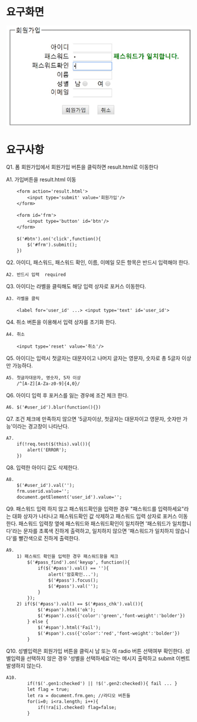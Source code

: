 # 요구화면
![](../201210시험문제.png)
# 요구사항

Q1. 폼 회원가입에서 회원가입 버튼을 클릭하면 result.html로 이동한다
   
   A1. 가입버튼을 result.html 이동
        
        <form action='result.html'>
            <input type='submit' value='회원가입'/>
        </form>

        <form id='frm'>
            <input type='button' id='btn'/>
        </form>

        $('#btn').on('click',function(){
            $('#frm').submit();
        })

Q2. 아이디, 패스워드, 패스워드 확인, 이름, 이메일 모든 항목은 반드시 입력해야 한다.

    A2. 반드시 입력  required

Q3. 아이디는 라벨을 클릭해도 해당 입력 상자로 포커스 이동한다.

    A3. 라벨을 클릭 

        <label for='user_id' ...> <input type='text' id='user_id'>

Q4. 취소 버튼을 이용해서 입력 상자를 초기화 한다.

    A4. 취소 

        <input type='reset' value='취소'/>

Q5. 아이디는 입력시 첫글자는 대문자이고 나머지 글자는 영문자, 숫자로 총 5글자 이상만 가능하다.

    A5. 첫글자대문자, 영숫자, 5자 이상
        /^[A-Z][A-Za-z0-9]{4,0}/

Q6. 아이디 입력 후 포커스를 잃는 경우에 조건 체크 한다.

    A6. $('#user_id').blur(function(){})

Q7. 조건 체크에 만족하지 않으면 '5글자이상, 첫글자는 대문자이고 영문자, 숫자만 가능'이라는 경고창이 나타난다.

    A7. 
        if(!req.test($(this).val()){
            alert('ERROR');
        })

Q8. 입력한 아이디 값도 삭제한다.

    A8. 
        $('#user_id').val('');
        frm.userid.value='';
        document.getElement('user_id').value='';

Q9.  패스워드 입력 하지 않고 패스워드확인을 입력한 경우 "패스워드를 입력하세요"라는 대화 상자가 나타나고 패스워드확인 값 삭제하고 패스워드 입력 상자로 포커스 이동한다. 패스워드 입력창 옆에 패스워드와 패스워드확인이 일치하면 '패스워드가 일치합니다'라는 문자를 초록색 진하게 출력하고, 일치하지 않으면 '패스워드가 일치하지 않습니다'를 빨간색으로 진하게 출력한다.

    A9. 
        1) 패스워드 확인을 입력한 경우 패스워드항을 체크
            $('#pass_find').on('keyup', function(){
                if($('#pass').val() == ''){
                    alert('암호확인...');
                    $('#pass').focus();
                    $('#pass').val('');
                }
            });
        2) if($('#pass').val() == $('#pass_chk').val()){
                $('#span').html('ok');
                $('#span').css({'color':'green','font-weight':'bolder'})
            } else {
                $('#span').html('Fail');
                $('#span').css({'color':'red','font-weight':'bolder'})
            }

Q10.  성별입력은 회원가입 버튼을 클릭시 남 또는 여 radio 버튼 선택여부 확인한다. 성별입력을 선택하지 않은 경우 '성별을 선택하세요'라는 메시지 출력하고 submit 이벤트 발생하지 않는다.

    A10.  
            if(!$('.gen1:checked') || !$('.gen2:checked)){ fail ... }
            let flag = true;
            let ra = document.frm.gen; //라디오 버튼들
            for(i=0; i<ra.length; i++){
                if(!ra[i].checked) flag=false;
            }
